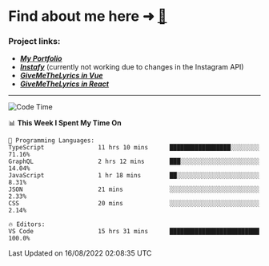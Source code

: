# Find about me here ➜ [🧑](https://pauabella.dev)

### Project links:
- ***[My Portfolio](https://pauabella.dev)***
- ***[Instafy](https://instafy.me)*** (currently not working due to changes in the Instagram API)
- ***[GiveMeTheLyrics in Vue](https://lyrics.pauabella.dev)***
- ***[GiveMeTheLyrics in React](https://pauabella.dev/GiveMeTheLyrics)***

---
<!--START_SECTION:waka-->
![Code Time](http://img.shields.io/badge/Code%20Time-1%2C363%20hrs%2037%20mins-blue)

📊 **This Week I Spent My Time On** 

```text
💬 Programming Languages: 
TypeScript               11 hrs 10 mins      █████████████████░░░░░░░░   71.16% 
GraphQL                  2 hrs 12 mins       ███░░░░░░░░░░░░░░░░░░░░░░   14.04% 
JavaScript               1 hr 18 mins        ██░░░░░░░░░░░░░░░░░░░░░░░   8.31% 
JSON                     21 mins             ░░░░░░░░░░░░░░░░░░░░░░░░░   2.33% 
CSS                      20 mins             ░░░░░░░░░░░░░░░░░░░░░░░░░   2.14%

🔥 Editors: 
VS Code                  15 hrs 31 mins      █████████████████████████   100.0%

```


 Last Updated on 16/08/2022 02:08:35 UTC
<!--END_SECTION:waka-->
